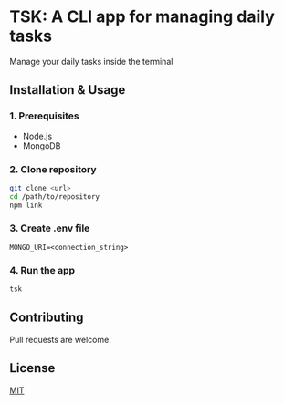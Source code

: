 # TSK: A CLI app for managing daily tasks

Manage your daily tasks inside the terminal

## Installation & Usage

### 1. Prerequisites
- Node.js
- MongoDB

### 2. Clone repository
```bash
git clone <url>
cd /path/to/repository
npm link
```
### 3. Create .env file
```env
MONGO_URI=<connection_string>
```

### 4. Run the app
```bash
tsk
```

## Contributing

Pull requests are welcome.

## License
[MIT](https://choosealicense.com/licenses/mit/)